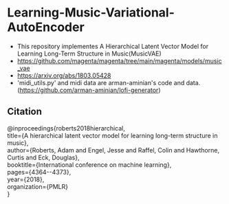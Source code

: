 # Learning-Music-Variational-AutoEncoder
- This repository implementes A Hierarchical Latent Vector Model for Learning Long-Term Structure in Music(MusicVAE) 
- https://github.com/magenta/magenta/tree/main/magenta/models/music_vae  
- https://arxiv.org/abs/1803.05428
- 'midi_utils.py' and midi data are arman-aminian's code and data. (https://github.com/arman-aminian/lofi-generator)

## Citation
@inproceedings{roberts2018hierarchical,  
  title={A hierarchical latent vector model for learning long-term structure in music},  
  author={Roberts, Adam and Engel, Jesse and Raffel, Colin and Hawthorne, Curtis and Eck, Douglas},  
  booktitle={International conference on machine learning},  
  pages={4364--4373},  
  year={2018},  
  organization={PMLR}  
}  